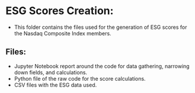 # ESG Scores Creation:

- This folder contains the files used for the generation of ESG scores for the Nasdaq Composite Index members. 


## Files:

- Jupyter Notebook report around the code for data gathering, narrowing down fields, and calculations.
- Python file of the raw code for the score calculations.
- CSV files with the ESG data used.
